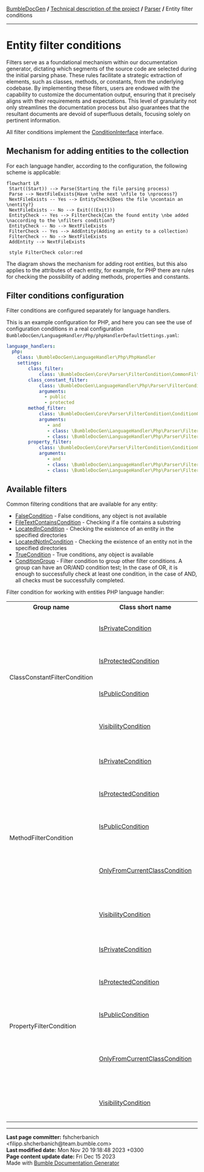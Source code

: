 <embed> <a href="/docs/README.md">BumbleDocGen</a> <b>/</b> <a href="/docs/tech/readme.md">Technical description of the project</a> <b>/</b> <a href="/docs/tech/2.parser/readme.md">Parser</a> <b>/</b> Entity filter conditions<hr> </embed>

<embed> <h1>Entity filter conditions</h1> </embed>

Filters serve as a foundational mechanism within our documentation generator, dictating which segments of the source code are selected during the initial parsing phase.
These rules facilitate a strategic extraction of elements, such as classes, methods, or constants, from the underlying codebase.
By implementing these filters, users are endowed with the capability to customize the documentation output, ensuring that it precisely aligns with their requirements and expectations.
This level of granularity not only streamlines the documentation process but also guarantees that the resultant documents are devoid of superfluous details, focusing solely on pertinent information.

All filter conditions implement the <a href="/docs/tech/2.parser/classes/ConditionInterface.md">ConditionInterface</a> interface.

<embed> <h2>Mechanism for adding entities to the collection</h2> </embed>

For each language handler, according to the configuration, the following scheme is applicable:

```mermaid
flowchart LR
 Start((Start)) --> Parse(Starting the file parsing process)
 Parse --> NextFileExists{Have \nthe next \nfile to \nprocess?}
 NextFileExists -- Yes --> EntityCheck{Does the file \ncontain an \nentity?}
 NextFileExists -- No --> Exit(((Exit)))
 EntityCheck -- Yes --> FilterCheck{Can the found entity \nbe added \naccording to the \nfilters condition?}
 EntityCheck -- No --> NextFileExists
 FilterCheck -- Yes --> AddEntity(Adding an entity to a collection)
 FilterCheck -- No --> NextFileExists
 AddEntity --> NextFileExists

 style FilterCheck color:red
```

The diagram shows the mechanism for adding root entities, but this also applies to the attributes of each entity,
for example, for PHP there are rules for checking the possibility of adding methods, properties and constants.

<embed> <h2>Filter conditions configuration</h2> </embed>

Filter conditions are configured separately for language handlers.

This is an example configuration for PHP, and here you can see the use of configuration conditions in a real configuration `BumbleDocGen/LanguageHandler/Php/phpHandlerDefaultSettings.yaml`:

```yaml
language_handlers:
  php:
    class: \BumbleDocGen\LanguageHandler\Php\PhpHandler
    settings:
        class_filter:
            class: \BumbleDocGen\Core\Parser\FilterCondition\CommonFilterCondition\TrueCondition
        class_constant_filter:
            class: \BumbleDocGen\LanguageHandler\Php\Parser\FilterCondition\ClassConstantFilterCondition\VisibilityCondition
            arguments:
              - public
              - protected
        method_filter:
            class: \BumbleDocGen\Core\Parser\FilterCondition\ConditionGroup
            arguments:
               - and
               - class: \BumbleDocGen\LanguageHandler\Php\Parser\FilterCondition\MethodFilterCondition\IsPublicCondition
               - class: \BumbleDocGen\LanguageHandler\Php\Parser\FilterCondition\MethodFilterCondition\OnlyFromCurrentClassCondition
        property_filter:
            class: \BumbleDocGen\Core\Parser\FilterCondition\ConditionGroup
            arguments:
               - and
               - class: \BumbleDocGen\LanguageHandler\Php\Parser\FilterCondition\PropertyFilterCondition\IsPublicCondition
               - class: \BumbleDocGen\LanguageHandler\Php\Parser\FilterCondition\PropertyFilterCondition\OnlyFromCurrentClassCondition
```

<embed> <h2>Available filters</h2> </embed>


Common filtering conditions that are available for any entity:

<embed> <ul><li><a href='/docs/tech/2.parser/classes/FalseCondition.md'>FalseCondition</a> - False conditions, any object is not available</li><li><a href='/docs/tech/2.parser/classes/FileTextContainsCondition.md'>FileTextContainsCondition</a> - Checking if a file contains a substring</li><li><a href='/docs/tech/2.parser/classes/LocatedInCondition.md'>LocatedInCondition</a> - Checking the existence of an entity in the specified directories</li><li><a href='/docs/tech/2.parser/classes/LocatedNotInCondition.md'>LocatedNotInCondition</a> - Checking the existence of an entity not in the specified directories</li><li><a href='/docs/tech/2.parser/classes/TrueCondition.md'>TrueCondition</a> - True conditions, any object is available</li><li><a href='/docs/tech/2.parser/classes/ConditionGroup.md'>ConditionGroup</a> - Filter condition to group other filter conditions. A group can have an OR/AND condition test;
In the case of OR, it is enough to successfully check at least one condition, in the case of AND, all checks must be successfully completed.</li></ul> </embed>

Filter condition for working with entities PHP language handler:

<embed> <table><tr><th>Group name</th><th>Class short name</th><th>Description</th></tr><tr><td rowspan='4'>ClassConstantFilterCondition</td><td><a href='/docs/tech/2.parser/classes/IsPrivateCondition.md'>IsPrivateCondition</a></td><td>Check is a private constant or not</td></tr><tr><td><a href='/docs/tech/2.parser/classes/IsProtectedCondition.md'>IsProtectedCondition</a></td><td>Check is a protected constant or not</td></tr><tr><td><a href='/docs/tech/2.parser/classes/IsPublicCondition.md'>IsPublicCondition</a></td><td>Check is a public constant or not</td></tr><tr><td><a href='/docs/tech/2.parser/classes/VisibilityCondition.md'>VisibilityCondition</a></td><td>Constant access modifier check</td></tr><tr><td colspan='3'></td></tr><tr><td rowspan='5'>MethodFilterCondition</td><td><a href='/docs/tech/2.parser/classes/IsPrivateCondition_2.md'>IsPrivateCondition</a></td><td>Check is a private method or not</td></tr><tr><td><a href='/docs/tech/2.parser/classes/IsProtectedCondition_2.md'>IsProtectedCondition</a></td><td>Check is a protected method or not</td></tr><tr><td><a href='/docs/tech/2.parser/classes/IsPublicCondition_2.md'>IsPublicCondition</a></td><td>Check is a public method or not</td></tr><tr><td><a href='/docs/tech/2.parser/classes/OnlyFromCurrentClassCondition.md'>OnlyFromCurrentClassCondition</a></td><td>Only methods that belong to the current class (not parent)</td></tr><tr><td><a href='/docs/tech/2.parser/classes/VisibilityCondition_2.md'>VisibilityCondition</a></td><td>Method access modifier check</td></tr><tr><td colspan='3'></td></tr><tr><td rowspan='5'>PropertyFilterCondition</td><td><a href='/docs/tech/2.parser/classes/IsPrivateCondition_3.md'>IsPrivateCondition</a></td><td>Check is a private property or not</td></tr><tr><td><a href='/docs/tech/2.parser/classes/IsProtectedCondition_3.md'>IsProtectedCondition</a></td><td>Check is a protected property or not</td></tr><tr><td><a href='/docs/tech/2.parser/classes/IsPublicCondition_3.md'>IsPublicCondition</a></td><td>Check is a public property or not</td></tr><tr><td><a href='/docs/tech/2.parser/classes/OnlyFromCurrentClassCondition_2.md'>OnlyFromCurrentClassCondition</a></td><td>Only properties that belong to the current class (not parent)</td></tr><tr><td><a href='/docs/tech/2.parser/classes/VisibilityCondition_3.md'>VisibilityCondition</a></td><td>Property access modifier check</td></tr><tr><td colspan='3'></td></tr></table> </embed>


<div id='page_committer_info'>
<hr>
<b>Last page committer:</b> fshcherbanich &lt;filipp.shcherbanich@team.bumble.com&gt;<br><b>Last modified date:</b>   Mon Nov 20 19:18:48 2023 +0300<br><b>Page content update date:</b> Fri Dec 15 2023<br>Made with <a href='https://github.com/bumble-tech/bumble-doc-gen/blob/master/docs/README.md'>Bumble Documentation Generator</a></div>